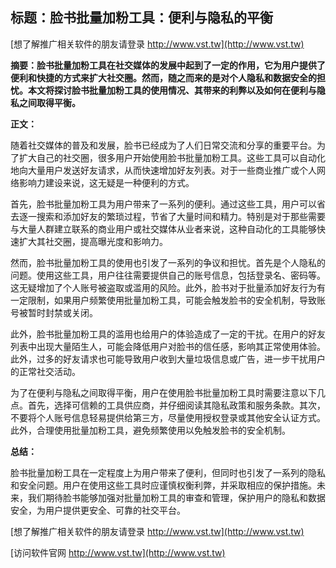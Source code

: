 ## **标题：脸书批量加粉工具：便利与隐私的平衡**

[想了解推广相关软件的朋友请登录 http://www.vst.tw](http://www.vst.tw)

**摘要：脸书批量加粉工具在社交媒体的发展中起到了一定的作用，它为用户提供了便利和快捷的方式来扩大社交圈。然而，随之而来的是对个人隐私和数据安全的担忧。本文将探讨脸书批量加粉工具的使用情况、其带来的利弊以及如何在便利与隐私之间取得平衡。**

**正文：**

随着社交媒体的普及和发展，脸书已经成为了人们日常交流和分享的重要平台。为了扩大自己的社交圈，很多用户开始使用脸书批量加粉工具。这些工具可以自动化地向大量用户发送好友请求，从而快速增加好友列表。对于一些商业推广或个人网络影响力建设来说，这无疑是一种便利的方式。

首先，脸书批量加粉工具为用户带来了一系列的便利。通过这些工具，用户可以省去逐一搜索和添加好友的繁琐过程，节省了大量时间和精力。特别是对于那些需要与大量人群建立联系的商业用户或社交媒体从业者来说，这种自动化的工具能够快速扩大其社交圈，提高曝光度和影响力。

然而，脸书批量加粉工具的使用也引发了一系列的争议和担忧。首先是个人隐私的问题。使用这些工具，用户往往需要提供自己的账号信息，包括登录名、密码等。这无疑增加了个人账号被盗取或滥用的风险。此外，脸书对于批量添加好友行为有一定限制，如果用户频繁使用批量加粉工具，可能会触发脸书的安全机制，导致账号被暂时封禁或关闭。

此外，脸书批量加粉工具的滥用也给用户的体验造成了一定的干扰。在用户的好友列表中出现大量陌生人，可能会降低用户对脸书的信任感，影响其正常使用体验。此外，过多的好友请求也可能导致用户收到大量垃圾信息或广告，进一步干扰用户的正常社交活动。

为了在便利与隐私之间取得平衡，用户在使用脸书批量加粉工具时需要注意以下几点。首先，选择可信赖的工具供应商，并仔细阅读其隐私政策和服务条款。其次，不要将个人账号信息轻易提供给第三方，尽量使用授权登录或其他安全认证方式。此外，合理使用批量加粉工具，避免频繁使用以免触发脸书的安全机制。

**总结：**

脸书批量加粉工具在一定程度上为用户带来了便利，但同时也引发了一系列的隐私和安全问题。用户在使用这些工具时应谨慎权衡利弊，并采取相应的保护措施。未来，我们期待脸书能够加强对批量加粉工具的审查和管理，保护用户的隐私和数据安全，为用户提供更安全、可靠的社交平台。

[想了解推广相关软件的朋友请登录 http://www.vst.tw](http://www.vst.tw)


[访问软件官网 http://www.vst.tw](http://www.vst.tw)
